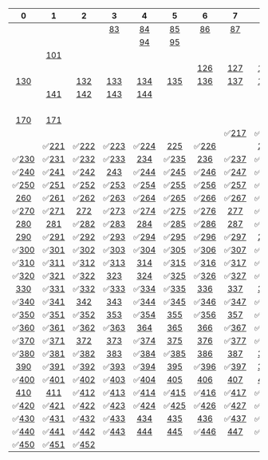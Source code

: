 | 0 | 1 | 2 | 3 | 4 | 5 | 6 | 7 | 8 | 9 |
| :---: | :---: | :---: | :---: | :---: | :---: | :---: | :---: | :---: | :---: |
|  |  |  | [83](./contest/0/083/) | [84](./contest/0/084/) | [85](./contest/0/085/) | [86](./contest/0/086/) | [87](./contest/0/087/) | [88](./contest/0/088/) | [89](./contest/0/089/) |
|  |  |  |  | [94](./contest/0/094/) | [95](./contest/0/095/) |  |  |  |  |
|  | [101](./contest/1/101/) |  |  |  |  |  |  |  |  |
|  |  |  |  |  |  | [126](./contest/1/126/) | [127](./contest/1/127/) | [128](./contest/1/128/) | [129](./contest/1/129/) |
| [130](./contest/1/130/) |  | [132](./contest/1/132/) | [133](./contest/1/133/) | [134](./contest/1/134/) | [135](./contest/1/135/) | [136](./contest/1/136/) | [137](./contest/1/137/) | [138](./contest/1/138/) | [139](./contest/1/139/) |
|  | [141](./contest/1/141/) | [142](./contest/1/142/) | [143](./contest/1/143/) | [144](./contest/1/144/) |  |  |  |  |  |
|  |  |  |  |  |  |  |  |  | [169](./contest/1/169/) |
| [170](./contest/1/170/) | [171](./contest/1/171/) |  |  |  |  |  |  |  |  |
|  |  |  |  |  |  |  | ✅[217](./contest/2/217/) | ✅[218](./contest/2/218/) | ✅[219](./contest/2/219/) |
|  | ✅[221](./contest/2/221/) | ✅[222](./contest/2/222/) | ✅[223](./contest/2/223/) | ✅[224](./contest/2/224/) | [225](./contest/2/225/) | ✅[226](./contest/2/226/) |  | [228](./contest/2/228/) | ✅[229](./contest/2/229/) |
| ✅[230](./contest/2/230/) | ✅[231](./contest/2/231/) | ✅[232](./contest/2/232/) | ✅[233](./contest/2/233/) | [234](./contest/2/234/) | ✅[235](./contest/2/235/) | [236](./contest/2/236/) | ✅[237](./contest/2/237/) | ✅[238](./contest/2/238/) | [239](./contest/2/239/) |
| ✅[240](./contest/2/240/) | ✅[241](./contest/2/241/) | ✅[242](./contest/2/242/) | [243](./contest/2/243/) | ✅[244](./contest/2/244/) | ✅[245](./contest/2/245/) | ✅[246](./contest/2/246/) | ✅[247](./contest/2/247/) | ✅[248](./contest/2/248/) | ✅[249](./contest/2/249/) |
| ✅[250](./contest/2/250/) | ✅[251](./contest/2/251/) | ✅[252](./contest/2/252/) | ✅[253](./contest/2/253/) | ✅[254](./contest/2/254/) | ✅[255](./contest/2/255/) | ✅[256](./contest/2/256/) | ✅[257](./contest/2/257/) | ✅[258](./contest/2/258/) | ✅[259](./contest/2/259/) |
| [260](./contest/2/260/) | ✅[261](./contest/2/261/) | ✅[262](./contest/2/262/) | ✅[263](./contest/2/263/) | ✅[264](./contest/2/264/) | ✅[265](./contest/2/265/) | ✅[266](./contest/2/266/) | ✅[267](./contest/2/267/) | ✅[268](./contest/2/268/) | ✅[269](./contest/2/269/) |
| ✅[270](./contest/2/270/) | ✅[271](./contest/2/271/) | [272](./contest/2/272/) | ✅[273](./contest/2/273/) | ✅[274](./contest/2/274/) | ✅[275](./contest/2/275/) | ✅[276](./contest/2/276/) | [277](./contest/2/277/) | ✅[278](./contest/2/278/) | ✅[279](./contest/2/279/) |
| [280](./contest/2/280/) | [281](./contest/2/281/) | ✅[282](./contest/2/282/) | ✅[283](./contest/2/283/) | [284](./contest/2/284/) | ✅[285](./contest/2/285/) | ✅[286](./contest/2/286/) | [287](./contest/2/287/) | ✅[288](./contest/2/288/) | ✅[289](./contest/2/289/) |
| [290](./contest/2/290/) | ✅[291](./contest/2/291/) | ✅[292](./contest/2/292/) | ✅[293](./contest/2/293/) | ✅[294](./contest/2/294/) | ✅[295](./contest/2/295/) | ✅[296](./contest/2/296/) | ✅[297](./contest/2/297/) | [298](./contest/2/298/) | ✅[299](./contest/2/299/) |
| ✅[300](./contest/3/300/) | ✅[301](./contest/3/301/) | ✅[302](./contest/3/302/) | ✅[303](./contest/3/303/) | ✅[304](./contest/3/304/) | ✅[305](./contest/3/305/) | ✅[306](./contest/3/306/) | ✅[307](./contest/3/307/) | ✅[308](./contest/3/308/) | ✅[309](./contest/3/309/) |
| ✅[310](./contest/3/310/) | ✅[311](./contest/3/311/) | ✅[312](./contest/3/312/) | ✅[313](./contest/3/313/) | [314](./contest/3/314/) | ✅[315](./contest/3/315/) | ✅[316](./contest/3/316/) | ✅[317](./contest/3/317/) | ✅[318](./contest/3/318/) | ✅[319](./contest/3/319/) |
| ✅[320](./contest/3/320/) | ✅[321](./contest/3/321/) | ✅[322](./contest/3/322/) | [323](./contest/3/323/) | [324](./contest/3/324/) | ✅[325](./contest/3/325/) | ✅[326](./contest/3/326/) | ✅[327](./contest/3/327/) | ✅[328](./contest/3/328/) | [329](./contest/3/329/) |
| [330](./contest/3/330/) | ✅[331](./contest/3/331/) | ✅[332](./contest/3/332/) | ✅[333](./contest/3/333/) | ✅[334](./contest/3/334/) | ✅[335](./contest/3/335/) | [336](./contest/3/336/) | [337](./contest/3/337/) | [338](./contest/3/338/) | ✅[339](./contest/3/339/) |
| ✅[340](./contest/3/340/) | ✅[341](./contest/3/341/) | [342](./contest/3/342/) | [343](./contest/3/343/) | ✅[344](./contest/3/344/) | ✅[345](./contest/3/345/) | ✅[346](./contest/3/346/) | ✅[347](./contest/3/347/) | ✅[348](./contest/3/348/) | ✅[349](./contest/3/349/) |
| ✅[350](./contest/3/350/) | ✅[351](./contest/3/351/) | ✅[352](./contest/3/352/) | [353](./contest/3/353/) | ✅[354](./contest/3/354/) | [355](./contest/3/355/) | ✅[356](./contest/3/356/) | [357](./contest/3/357/) | ✅[358](./contest/3/358/) | [359](./contest/3/359/) |
| ✅[360](./contest/3/360/) | ✅[361](./contest/3/361/) | ✅[362](./contest/3/362/) | ✅[363](./contest/3/363/) | [364](./contest/3/364/) | [365](./contest/3/365/) | [366](./contest/3/366/) | ✅[367](./contest/3/367/) | ✅[368](./contest/3/368/) | ✅[369](./contest/3/369/) |
| ✅[370](./contest/3/370/) | ✅[371](./contest/3/371/) | [372](./contest/3/372/) | [373](./contest/3/373/) | ✅[374](./contest/3/374/) | [375](./contest/3/375/) | [376](./contest/3/376/) | ✅[377](./contest/3/377/) | ✅[378](./contest/3/378/) | ✅[379](./contest/3/379/) |
| ✅[380](./contest/3/380/) | ✅[381](./contest/3/381/) | ✅[382](./contest/3/382/) | [383](./contest/3/383/) | ✅[384](./contest/3/384/) | ✅[385](./contest/3/385/) | [386](./contest/3/386/) | [387](./contest/3/387/) | [388](./contest/3/388/) | [389](./contest/3/389/) |
| [390](./contest/3/390/) | ✅[391](./contest/3/391/) | ✅[392](./contest/3/392/) | ✅[393](./contest/3/393/) | ✅[394](./contest/3/394/) | [395](./contest/3/395/) | ✅[396](./contest/3/396/) | ✅[397](./contest/3/397/) | [398](./contest/3/398/) | ✅[399](./contest/3/399/) |
| ✅[400](./contest/4/400/) | ✅[401](./contest/4/401/) | ✅[402](./contest/4/402/) | ✅[403](./contest/4/403/) | ✅[404](./contest/4/404/) | [405](./contest/4/405/) | [406](./contest/4/406/) | [407](./contest/4/407/) | [408](./contest/4/408/) | [409](./contest/4/409/) |
| [410](./contest/4/410/) | [411](./contest/4/411/) | ✅[412](./contest/4/412/) | ✅[413](./contest/4/413/) | ✅[414](./contest/4/414/) | ✅[415](./contest/4/415/) | ✅[416](./contest/4/416/) | ✅[417](./contest/4/417/) | ✅[418](./contest/4/418/) | [419](./contest/4/419/) |
| ✅[420](./contest/4/420/) | ✅[421](./contest/4/421/) | ✅[422](./contest/4/422/) | ✅[423](./contest/4/423/) | ✅[424](./contest/4/424/) | ✅[425](./contest/4/425/) | ✅[426](./contest/4/426/) | ✅[427](./contest/4/427/) | ✅[428](./contest/4/428/) | ✅[429](./contest/4/429/) |
| ✅[430](./contest/4/430/) | ✅[431](./contest/4/431/) | ✅[432](./contest/4/432/) | ✅[433](./contest/4/433/) | [434](./contest/4/434/) | [435](./contest/4/435/) | [436](./contest/4/436/) | ✅[437](./contest/4/437/) | ✅[438](./contest/4/438/) | ✅[439](./contest/4/439/) |
| ✅[440](./contest/4/440/) | ✅[441](./contest/4/441/) | ✅[442](./contest/4/442/) | ✅[443](./contest/4/443/) | [444](./contest/4/444/) | [445](./contest/4/445/) | ✅[446](./contest/4/446/) | [447](./contest/4/447/) |✅[448](./contest/4/448/)  |✅[449](./contest/4/449/)  |
| ✅[450](./contest/4/450/) | ✅[451](./contest/4/451/) | ✅[452](./contest/4/452/) |